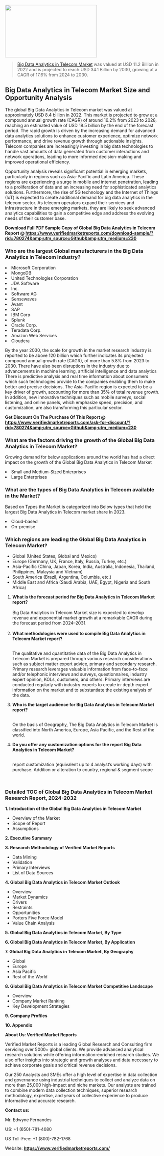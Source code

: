 <img src="https://ffe5etoiles.com/wp-content/uploads/2024/12/MST1-300x171.png" alt="" width="300" height="171" class="alignnone size-medium wp-image-20088" /><blockquote><p><p><a href="https://www.verifiedmarketreports.com/download-sample/?rid=780274&utm_source=Github&utm_medium=230" target="_blank">Big Data Analytics in Telecom Market</a> was valued at USD 11.2 Billion in 2022 and is projected to reach USD 34.1 Billion by 2030, growing at a CAGR of 17.6% from 2024 to 2030.</p></blockquote><p><h2>Big Data Analytics in Telecom Market Size and Opportunity Analysis</h2> <p>The global Big Data Analytics in Telecom market was valued at approximately USD 8.4 billion in 2022. This market is projected to grow at a compound annual growth rate (CAGR) of around 16.2% from 2023 to 2028, reaching an estimated value of USD 18.5 billion by the end of the forecast period. The rapid growth is driven by the increasing demand for advanced data analytics solutions to enhance customer experience, optimize network performance, and drive revenue growth through actionable insights. Telecom companies are increasingly investing in big data technologies to handle vast amounts of data generated from customer interactions and network operations, leading to more informed decision-making and improved operational efficiency.</p> <p>Opportunity analysis reveals significant potential in emerging markets, particularly in regions such as Asia-Pacific and Latin America. These regions are experiencing a surge in mobile and internet penetration, leading to a proliferation of data and an increasing need for sophisticated analytics solutions. Furthermore, the rise of 5G technology and the Internet of Things (IoT) is expected to create additional demand for big data analytics in the telecom sector. As telecom operators expand their services and infrastructure in these emerging markets, they are likely to seek advanced analytics capabilities to gain a competitive edge and address the evolving needs of their customer base.</p> </p><p class=""><strong>Download Full PDF Sample Copy of Global Big Data Analytics in Telecom Report @ <a href="https://www.verifiedmarketreports.com/download-sample/?rid=780274&amp;utm_source=Github&amp;utm_medium=230" target="_blank">https://www.verifiedmarketreports.com/download-sample/?rid=780274&amp;utm_source=Github&amp;utm_medium=230</a></strong></p><h3 id="" class="">Who are the largest Global manufacturers in the Big Data Analytics in Telecom industry?</h3><p><li>Microsoft Corporation</li><li> MongoDB</li><li> United Technologies Corporation</li><li> JDA Software</li><li> Inc.</li><li> Software AG</li><li> Sensewaves</li><li> Avant</li><li> SAP</li><li> IBM Corp</li><li> Splunk</li><li> Oracle Corp.</li><li> Teradata Corp.</li><li> Amazon Web Services</li><li> Cloudera</li></p><div class=""><div class="" dir="" data-message-author-role="" data-message-id="" data-message-model-slug=""><div class=""><div class=""><div class=""><div class="" dir="" data-message-author-role="" data-message-id="" data-message-model-slug=""><div class=""><div class=""><p>By the year 2030, the scale for growth in the market research industry is reported to be above 120 billion which further indicates its projected compound annual growth rate (CAGR), of more than 5.8% from 2023 to 2030. There have also been disruptions in the industry due to advancements in machine learning, artificial intelligence and data analytics There is predictive analysis and real time information about consumers which such technologies provide to the companies enabling them to make better and precise decisions. The Asia-Pacific region is expected to be a key driver of growth, accounting for more than 35% of total revenue growth. In addition, new innovative techniques such as mobile surveys, social listening, and online panels, which emphasize speed, precision, and customization, are also transforming this particular sector.</p><p><strong>Get Discount On The Purchase Of This Report @&nbsp; <a href="https://www.verifiedmarketreports.com/ask-for-discount/?rid=780274&amp;utm_source=Github&amp;utm_medium=230" target="_blank">https://www.verifiedmarketreports.com/ask-for-discount/?rid=780274&amp;utm_source=Github&amp;utm_medium=230</a></strong></p></div></div></div></div></div></div></div></div><h3 id="" class="">What are the factors driving the growth of the Global Big Data Analytics in Telecom Market?</h3><p id="" class="">Growing demand for below applications around the world has had a direct impact on the growth of the Global Big Data Analytics in Telecom Market</p><p id="" class=""><li>Small and Medium-Sized Enterprises</li><li> Large Enterprises</li></p><h3 id="" class="">What are the types of Big Data Analytics in Telecom available in the Market?</h3><p id="" class="">Based on Types the Market is categorized into Below types that held the largest Big Data Analytics in Telecom market share In 2023.</p><p id="" class=""><li>Cloud-based</li><li> On-premise</li></p><h3 id="" class="">Which regions are leading the Global Big Data Analytics in Telecom Market?</h3><ul><li>Global (United States, Global and Mexico)</li><li>Europe (Germany, UK, France, Italy, Russia, Turkey, etc.)</li><li>Asia-Pacific (China, Japan, Korea, India, Australia, Indonesia, Thailand, Philippines, Malaysia and Vietnam)</li><li>South America (Brazil, Argentina, Columbia, etc.)</li><li>Middle East and Africa (Saudi Arabia, UAE, Egypt, Nigeria and South Africa)</li></ul><p><ol><li><strong>What is the forecast period for Big Data Analytics in Telecom Market report?<br /></strong><br /><span data-sheets-root="1" data-sheets-value="{&quot;1&quot;:2,&quot;2&quot;:&quot;XXXX size is expected to develop revenue and exponential market growth at a remarkable CAGR during the forecast period from 2024&ndash;2030.&quot;}" data-sheets-userformat="{&quot;2&quot;:12674,&quot;4&quot;:{&quot;1&quot;:2,&quot;2&quot;:16776960},&quot;10&quot;:2,&quot;11&quot;:0,&quot;15&quot;:&quot;Arial&quot;,&quot;16&quot;:12}">Big Data Analytics in Telecom Market size is expected to develop revenue and exponential market growth at a remarkable CAGR during the forecast period from 2024&ndash;2031.</span><br /><br /></li><li><strong>What methodologies were used to compile Big Data Analytics in Telecom Market report?<br /><br /></strong><p>The qualitative and quantitative data of the&nbsp;Big Data Analytics in Telecom Market is prepared through various research considerations such as subject matter expert advice, primary and secondary research. Primary research leverages valuable information from face-to-face and/or telephonic interviews and surveys, questionnaires, industry expert opinion, KOLs, customers, and others. Primary interviews are conducted regularly with industry experts to create in-depth expert information on the market and to substantiate the existing analysis of the data.&nbsp;</p></li><li><strong>Who is the target audience for Big Data Analytics in Telecom Market report?<br /><br /></strong><p>On the basis of Geography, The&nbsp;Big Data Analytics in Telecom Market is classified into North America, Europe, Asia Pacific, and the Rest of the world.</p></li><li><strong>Do you offer any customization options for the report Big Data Analytics in Telecom Market?<br /><br /></strong><p>report customization (equivalent up to 4 analyst&rsquo;s working days) with purchase. Addition or alteration to country, regional &amp; segment scope</p><p>&nbsp;</p></li></ol></p><h3 id="" class="">Detailed TOC of Global Big Data Analytics in Telecom Market Research Report, 2024-2032</h3><p id="" class=""><strong>1. Introduction of the Global Big Data Analytics in Telecom Market</strong></p><ul><li>Overview of the Market</li><li>Scope of Report</li><li>Assumptions</li></ul><p id="" class=""><strong>2. Executive Summary</strong></p><p id="" class=""><strong>3. Research Methodology of&nbsp;Verified Market Reports</strong></p><ul><li>Data Mining</li><li>Validation</li><li>Primary Interviews</li><li>List of Data Sources</li></ul><p id="" class=""><strong>4. Global Big Data Analytics in Telecom Market Outlook</strong></p><ul><li>Overview</li><li>Market Dynamics</li><li>Drivers</li><li>Restraints</li><li>Opportunities</li><li>Porters Five Force Model</li><li>Value Chain Analysis</li></ul><p id="" class=""><strong>5. Global Big Data Analytics in Telecom Market, By&nbsp;Type</strong></p><p id="" class=""><strong>6. Global Big Data Analytics in Telecom Market, By Application</strong></p><p id="" class=""><strong>7. Global Big Data Analytics in Telecom Market, By Geography</strong></p><ul><li>Global</li><li>Europe</li><li>Asia Pacific</li><li>Rest of the World</li></ul><p id="" class=""><strong>8. Global Big Data Analytics in Telecom Market Competitive Landscape</strong></p><ul><li>Overview</li><li>Company Market Ranking</li><li>Key Development Strategies</li></ul><p id="" class=""><strong>9. Company Profiles</strong></p><p id="" class=""><strong>10. Appendix</strong></p><p id="" class=""><strong>About Us: Verified Market Reports</strong></p><p id="" class="">Verified Market Reports is a leading Global Research and Consulting firm servicing over 5000+ global clients. We provide advanced analytical research solutions while offering information-enriched research studies. We also offer insights into strategic and growth analyses and data necessary to achieve corporate goals and critical revenue decisions.</p><p id="" class="">Our 250 Analysts and SMEs offer a high level of expertise in data collection and governance using industrial techniques to collect and analyze data on more than 25,000 high-impact and niche markets. Our analysts are trained to combine modern data collection techniques, superior research methodology, expertise, and years of collective experience to produce informative and accurate research.</p><p id="" class=""><strong>Contact us:</strong></p><p id="" class="">Mr. Edwyne Fernandes</p><p id="" class="">US: +1 (650)-781-4080</p><p id="" class="">US Toll-Free: +1 (800)-782-1768</p><p id="" class="">Website: <a target="" data-test-app-aware-link=""><strong>https://www.verifiedmarketreports.com/</strong></a></p>
